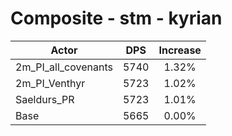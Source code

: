 # Composite - stm - kyrian
| Actor | DPS | Increase |
|---|:---:|:---:|
|2m_PI_all_covenants|5740|1.32%|
|2m_PI_Venthyr|5723|1.02%|
|Saeldurs_PR|5723|1.01%|
|Base|5665|0.00%|
